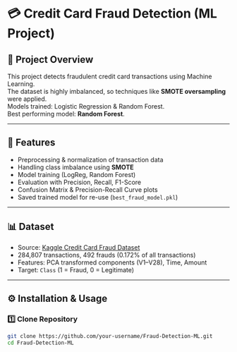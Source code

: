 # 💳 Credit Card Fraud Detection (ML Project)

## 📌 Project Overview
This project detects fraudulent credit card transactions using Machine Learning.  
The dataset is highly imbalanced, so techniques like **SMOTE oversampling** were applied.  
Models trained: Logistic Regression & Random Forest.  
Best performing model: **Random Forest**.

---

## 🚀 Features
- Preprocessing & normalization of transaction data
- Handling class imbalance using **SMOTE**
- Model training (LogReg, Random Forest)
- Evaluation with Precision, Recall, F1-Score
- Confusion Matrix & Precision-Recall Curve plots
- Saved trained model for re-use (`best_fraud_model.pkl`)

---

## 📊 Dataset
- Source: [Kaggle Credit Card Fraud Dataset](https://www.kaggle.com/mlg-ulb/creditcardfraud)
- 284,807 transactions, 492 frauds (0.172% of all transactions)
- Features: PCA transformed components (V1–V28), Time, Amount
- Target: `Class` (1 = Fraud, 0 = Legitimate)

---

## ⚙️ Installation & Usage

### 1️⃣ Clone Repository
```bash
git clone https://github.com/your-username/Fraud-Detection-ML.git
cd Fraud-Detection-ML
